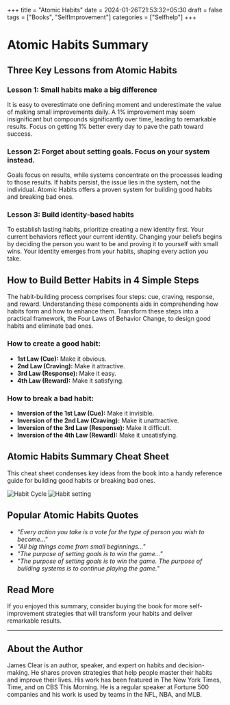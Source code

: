 +++
title = "Atomic Habits"
date = 2024-01-26T21:53:32+05:30
draft = false
tags = ["Books", "SelfImprovement"]
categories = ["Selfhelp"]
+++


# Atomic Habits Summary

## Three Key Lessons from Atomic Habits

### Lesson 1: Small habits make a big difference

It is easy to overestimate one defining moment and underestimate the value of making small improvements daily. A 1% improvement may seem insignificant but compounds significantly over time, leading to remarkable results. Focus on getting 1% better every day to pave the path toward success.

### Lesson 2: Forget about setting goals. Focus on your system instead.

Goals focus on results, while systems concentrate on the processes leading to those results. If habits persist, the issue lies in the system, not the individual. Atomic Habits offers a proven system for building good habits and breaking bad ones.

### Lesson 3: Build identity-based habits

To establish lasting habits, prioritize creating a new identity first. Your current behaviors reflect your current identity. Changing your beliefs begins by deciding the person you want to be and proving it to yourself with small wins. Your identity emerges from your habits, shaping every action you take.

## How to Build Better Habits in 4 Simple Steps

The habit-building process comprises four steps: cue, craving, response, and reward. Understanding these components aids in comprehending how habits form and how to enhance them. Transform these steps into a practical framework, the Four Laws of Behavior Change, to design good habits and eliminate bad ones.

### How to create a good habit:

- **1st Law (Cue):** Make it obvious.
- **2nd Law (Craving):** Make it attractive.
- **3rd Law (Response):** Make it easy.
- **4th Law (Reward):** Make it satisfying.

### How to break a bad habit:

- **Inversion of the 1st Law (Cue):** Make it invisible.
- **Inversion of the 2nd Law (Craving):** Make it unattractive.
- **Inversion of the 3rd Law (Response):** Make it difficult.
- **Inversion of the 4th Law (Reward):** Make it unsatisfying.

## Atomic Habits Summary Cheat Sheet

This cheat sheet condenses key ideas from the book into a handy reference guide for building good habits or breaking bad ones.

![Habit Cycle](/static/habitcycle.png)
![Habit setting](/static/habits.png)

## Popular Atomic Habits Quotes

- *"Every action you take is a vote for the type of person you wish to become..."*
- *"All big things come from small beginnings..."*
- *"The purpose of setting goals is to win the game..."*
- *"The purpose of setting goals is to win the game. The purpose of building systems is to continue playing the game."*


## Read More

If you enjoyed this summary, consider buying the book for more self-improvement strategies that will transform your habits and deliver remarkable results.

---

## About the Author

James Clear is an author, speaker, and expert on habits and decision-making. He shares proven strategies that help people master their habits and improve their lives. His work has been featured in The New York Times, Time, and on CBS This Morning. He is a regular speaker at Fortune 500 companies and his work is used by teams in the NFL, NBA, and MLB. 
```